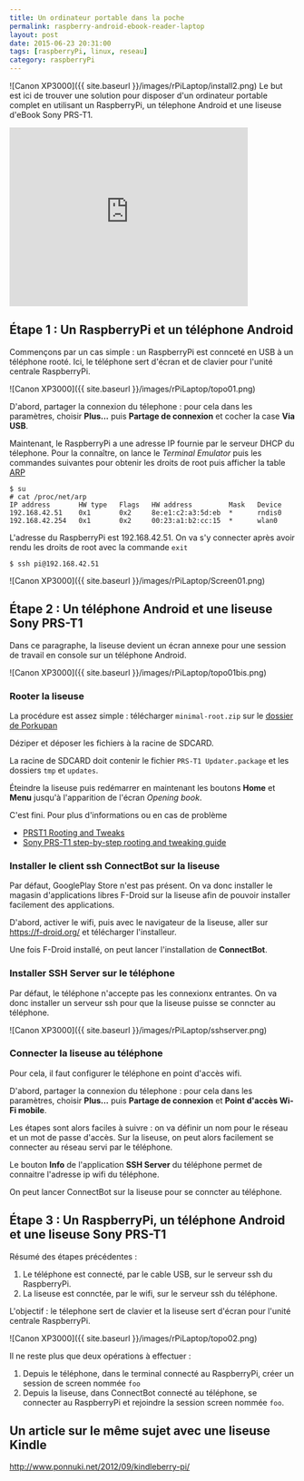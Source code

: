 ```yaml
---
title: Un ordinateur portable dans la poche
permalink: raspberry-android-ebook-reader-laptop
layout: post
date: 2015-06-23 20:31:00
tags: [raspberryPi, linux, reseau]
category: raspberryPi
---
```


![Canon XP3000]({{ site.baseurl }}/images/rPiLaptop/install2.png)
Le but est ici de trouver une solution pour disposer d'un ordinateur portable
complet en utilisant un RaspberryPi, 
un télephone Android et
une liseuse d'eBook Sony PRS-T1.

<iframe width="420" height="315" src="https://www.youtube.com/embed/DQpX2RTCLxo" frameborder="0" allowfullscreen></iframe>

## Étape 1 : Un RaspberryPi et un téléphone Android

Commençons par un cas simple : un RaspberryPi est connceté en USB à un téléphone rooté.
Ici, le téléphone sert d'écran et de clavier pour l'unité centrale RaspberryPi.

![Canon XP3000]({{ site.baseurl }}/images/rPiLaptop/topo01.png)

D'abord, partager la connexion du télephone : pour cela dans les paramètres,
choisir **Plus...** puis **Partage de connexion** et cocher la case **Via USB**.

Maintenant, le RaspberryPi a une adresse IP fournie par le serveur DHCP du télephone.
Pour la connaître, on lance le *Terminal Emulator* puis les commandes suivantes 
pour obtenir les droits de root puis afficher la table 
[ARP](https://fr.wikipedia.org/wiki/Address_Resolution_Protocol)

```
$ su
# cat /proc/net/arp
IP address       HW type   Flags   HW address         Mask   Device
192.168.42.51    0x1       0x2     8e:e1:c2:a3:5d:eb  *      rndis0
192.168.42.254   0x1       0x2     00:23:a1:b2:cc:15  *      wlan0
```

L'adresse du RaspberryPi est 192.168.42.51. On va s'y connecter après avoir rendu les
droits de root avec la commande `exit`

```
$ ssh pi@192.168.42.51
```

![Canon XP3000]({{ site.baseurl }}/images/rPiLaptop/Screen01.png)

## Étape 2 : Un téléphone Android et une liseuse Sony PRS-T1 

Dans ce paragraphe, la liseuse devient un écran annexe pour une session de
travail en console sur un téléphone Android.

![Canon XP3000]({{ site.baseurl }}/images/rPiLaptop/topo01bis.png)

### Rooter la liseuse

La procédure est assez simple : télécharger `minimal-root.zip` sur le 
[dossier de Porkupan](http://projects.mobileread.com/reader/users/porkupan/PRST1/flash_packages/)

Déziper et déposer les fichiers à la racine de SDCARD.

La racine de SDCARD doit contenir le fichier `PRS-T1 Updater.package` et 
les dossiers `tmp` et `updates`.

Éteindre la liseuse puis redémarrer en maintenant les boutons **Home** et **Menu**
jusqu'à l'apparition de l'écran *Opening book*.

C'est fini. Pour plus d'informations ou en cas de problème 

- [PRST1 Rooting and Tweaks](http://wiki.mobileread.com/wiki/PRST1_Rooting_and_Tweaks)
- [Sony PRS-T1 step-by-step rooting and tweaking guide](http://www.mobileread.com/forums/showthread.php?t=184646)


### Installer le client ssh ConnectBot sur la liseuse

Par défaut, GooglePlay Store n'est pas présent. On va donc installer le magasin d'applications libres F-Droid sur
la liseuse afin de pouvoir installer facilement des applications.

D'abord, activer le wifi, puis avec le navigateur de la liseuse, aller sur
https://f-droid.org/ et télécharger l'installeur.

Une fois F-Droid installé, on peut lancer l'installation de **ConnectBot**.

### Installer SSH Server sur le téléphone

Par défaut, le téléphone n'accepte pas les connexionx entrantes. On va donc 
installer un serveur ssh pour que la liseuse puisse se conncter au téléphone.

![Canon XP3000]({{ site.baseurl }}/images/rPiLaptop/sshserver.png)

### Connecter la liseuse au téléphone

Pour cela, il faut configurer le téléphone en point d'accès wifi.

D'abord, partager la connexion du télephone : pour cela dans les paramètres,
choisir **Plus...** puis **Partage de connexion** et
**Point d'accès Wi-Fi mobile**.

Les étapes sont alors faciles à suivre : on va définir un nom pour le réseau et
un mot de passe d'accès.  Sur la liseuse, on peut alors facilement se connecter
au réseau servi par le téléphone.

Le bouton **Info** de l'application **SSH Server** du téléphone permet de 
connaitre l'adresse ip wifi du téléphone.

On peut lancer ConnectBot sur la liseuse pour se conncter au téléphone.


## Étape 3 : Un RaspberryPi, un téléphone Android et une liseuse Sony PRS-T1

Résumé des étapes précédentes :

1. Le téléphone est connecté, par le cable USB, sur le serveur ssh du RaspberryPi.
2. La liseuse est connctée, par le wifi, sur le serveur ssh du téléphone.

L'objectif : le télephone sert de clavier et la liseuse sert d'écran pour
l'unité centrale RaspberryPi.

![Canon XP3000]({{ site.baseurl }}/images/rPiLaptop/topo02.png)

Il ne reste plus que deux opérations à effectuer :

1. Depuis le téléphone, dans le terminal connecté au RaspberryPi, créer un session de
   screen nommée `foo`
2. Depuis la liseuse, dans ConnectBot connecté au téléphone, se connecter au RaspberryPi
   et rejoindre la session screen nommée `foo`.

   
## Un article sur le même sujet avec une liseuse Kindle

http://www.ponnuki.net/2012/09/kindleberry-pi/

